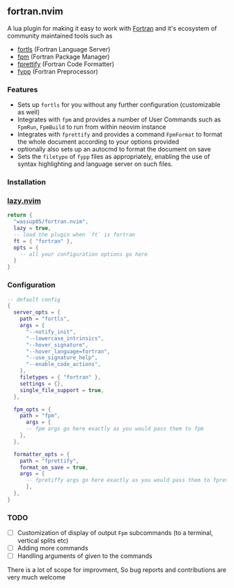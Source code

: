 ## fortran.nvim

A lua plugin for making it easy to work with [Fortran](https://fortran-lang.org/) and it's ecosystem of community maintained tools such as
- [fortls](https://github.com/fortran-lang/fortls) (Fortran Language Server)
- [fpm](https://github.com/fortran-lang/fpm) (Fortran Package Manager)
- [fprettify](https://github.com/fortran-lang/fprettify) (Fortran Code Formatter)
- [fypp](https://github.com/aradi/fypp) (Fortran Preprocessor)

### Features
- Sets up `fortls` for you without any further configuration (customizable as well)
- Integrates with `fpm` and provides a number of User Commands such as `FpmRun`, `FpmBuild` to run from within neovim instance
- Integrates with `fprettify` and provides a command `FpmFormat` to format the whole document according to your options provided
- optionally also sets up an autocmd to format the document on save
- Sets the `filetype` of `fypp` files as appropriately, enabling the use of syntax highlighting and language server on such files.

### Installation

### [lazy.nvim](https://github.com/folke/lazy.nvim)

```lua
return {
  "wassup05/fortran.nvim",
  lazy = true,
  -- load the plugin when `ft` is fortran
  ft = { "fortran" },
  opts = {
    -- all your configuration options go here
  }
}
```

### Configuration

```lua
-- default config
{
  server_opts = {
    path = "fortls",
    args = {
      "--notify_init",
      "--lowercase_intrinsics",
      "--hover_signature",
      "--hover_language=fortran",
      "--use_signature_help",
      "--enable_code_actions",
    },
    filetypes = { "fortran" },
    settings = {},
    single_file_support = true,
  },

  fpm_opts = {
    path = "fpm",
      args = {
      -- fpm args go here exactly as you would pass them to fpm
    },
  },

  formatter_opts = {
    path = "fprettify",
    format_on_save = true,
    args = {
      -- fpretiffy args go here exactly as you would pass them to fprettify
      },
  },
}
```

### TODO
- [ ] Customization of display of output `Fpm` subcommands (to a terminal, vertical splits etc)
- [ ] Adding more commands
- [ ] Handling arguments of given to the commands

There is a lot of scope for improvment, So bug reports and contributions are very much welcome
